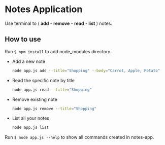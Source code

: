# Notes Application

Use terminal to ( **add** - **remove** - **read** - **list** ) notes.

## How to use

Run ``` $ npm install ``` to add node_modules directory.

- Add a new note

    ```bash
    node app.js add --title="Shopping" --body="Carrot, Apple, Potato"
    ```

- Read the specific note by title

    ```bash
    node app.js read --title="Shopping"
    ```

- Remove existing note

    ```bash
    node app.js remove --title="Shopping"
    ```

- List all your notes

    ```bash
    node app.js list
    ```

Run ``` $ node app.js --help ``` to show all commands created in notes-app.

